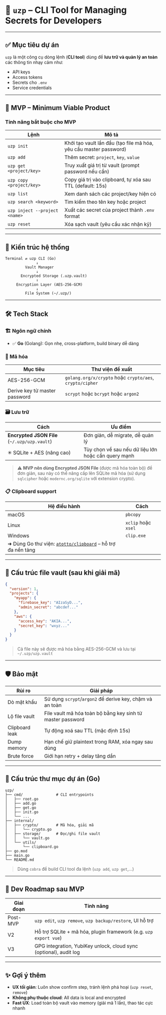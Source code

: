 # 📘 `uzp` – CLI Tool for Managing Secrets for Developers

---

## ✅ Mục tiêu dự án

`uzp` là một công cụ dòng lệnh (**CLI tool**) dùng để **lưu trữ và quản lý an toàn** các thông tin nhạy cảm như:

* API keys
* Access tokens
* Secrets cho `.env`
* Service credentials

---

## 🚀 MVP – Minimum Viable Product

### Tính năng bắt buộc cho MVP

| Lệnh                          | Mô tả                                                                 |
| ----------------------------- | --------------------------------------------------------------------- |
| `uzp init`                    | Khởi tạo vault lần đầu (tạo file mã hóa, yêu cầu master password)     |
| `uzp add`                     | Thêm secret: `project`, `key`, `value`                                |
| `uzp get <project/key>`       | Truy xuất giá trị từ vault (prompt password nếu cần)                  |
| `uzp copy <project/key>`      | Copy giá trị vào clipboard, tự xóa sau TTL (default: 15s)             |
| `uzp list`                    | Xem danh sách các project/key hiện có                                 |
| `uzp search <keyword>`        | Tìm kiếm theo tên key hoặc project                                    |
| `uzp inject --project <name>` | Xuất các secret của project thành `.env` format                       |
| `uzp reset`                   | Xóa sạch vault (yêu cầu xác nhận kỹ)                                  |

---

## 🧱 Kiến trúc hệ thống

```
Terminal ⇄ uzp CLI (Go)
              ↓
         Vault Manager
              ↓
       Encrypted Storage (.uzp.vault)
              ↑
     Encryption Layer (AES-256-GCM)
              ↓
         File System (~/.uzp/)
```

---

## 🛠️ Tech Stack

### 🏗 Ngôn ngữ chính

* ✅ **Go** (Golang): Gọn nhẹ, cross-platform, build binary dễ dàng

### 🔐 Mã hóa

| Mục tiêu                      | Thư viện đề xuất                                         |
| ----------------------------- | -------------------------------------------------------- |
| AES-256-GCM                   | `golang.org/x/crypto` hoặc `crypto/aes`, `crypto/cipher` |
| Derive key từ master password | `scrypt` hoặc `bcrypt` hoặc `argon2`                     |

### 🗃 Lưu trữ

| Cách                                         | Ưu điểm                                             |
| -------------------------------------------- | --------------------------------------------------- |
| **Encrypted JSON File** (`~/.uzp/uzp.vault`) | Đơn giản, dễ migrate, dễ quản lý                    |
| ✳ SQLite + AES (nâng cao)                    | Tùy chọn về sau nếu dữ liệu lớn hoặc cần query mạnh |

> ⚠️ **MVP nên dùng Encrypted JSON File** (được mã hóa toàn bộ) để đơn giản, sau này có thể nâng cấp lên SQLite mã hóa (sử dụng `sqlcipher` hoặc `modernc.org/sqlite` với extension crypto).

### 📋 Clipboard support

| Hệ điều hành                                                                                       | Cách                |
| -------------------------------------------------------------------------------------------------- | ------------------- |
| macOS                                                                                              | `pbcopy`            |
| Linux                                                                                              | `xclip` hoặc `xsel` |
| Windows                                                                                            | `clip.exe`          |
| ➜ Dùng Go thư viện: [`atotto/clipboard`](https://github.com/atotto/clipboard) – hỗ trợ đa nền tảng |                     |

---

## 🧪 Cấu trúc file vault (sau khi giải mã)

```json
{
  "version": 1,
  "projects": {
    "myapp": {
      "firebase_key": "AIzaSyD...",
      "admin_secret": "abcdef..."
    },
    "aws": {
      "access_key": "AKIA...",
      "secret_key": "wxyz..."
    }
  }
}
```

> Cả file này sẽ được mã hóa bằng AES-256-GCM và lưu tại `~/.uzp/uzp.vault`

---

## 🛡️ Bảo mật

| Rủi ro         | Giải pháp                                                  |
| -------------- | ---------------------------------------------------------- |
| Dò mật khẩu    | Sử dụng `scrypt`/`argon2` để derive key, chậm và an toàn   |
| Lộ file vault  | File vault mã hóa toàn bộ bằng key sinh từ master password |
| Clipboard leak | Tự động xoá sau TTL (mặc định 15s)                         |
| Dump memory    | Hạn chế giữ plaintext trong RAM, xóa ngay sau dùng         |
| Brute force    | Giới hạn retry + delay tăng dần                            |

---

## 📁 Cấu trúc thư mục dự án (Go)

```
uzp/
├── cmd/               # CLI entrypoints
│   ├── root.go
│   ├── add.go
│   ├── get.go
│   ├── init.go
│   └── ...
├── internal/
│   ├── crypto/        # Mã hóa, giải mã
│   │   └── crypto.go
│   ├── storage/       # Đọc/ghi file vault
│   │   └── vault.go
│   └── utils/
│       └── clipboard.go
├── go.mod
├── main.go
└── README.md
```

> Dùng `cobra` để build CLI tool đa lệnh (`uzp add`, `uzp get`,...)

---

## 📌 Dev Roadmap sau MVP

| Giai đoạn | Tính năng                                                         |
| --------- | ----------------------------------------------------------------- |
| Post-MVP  | `uzp edit`, `uzp remove`, `uzp backup/restore`, UI hỗ trợ         |
| V2        | Hỗ trợ SQLite + mã hóa, plugin framework (e.g. `uzp export vue`)  |
| V3        | GPG integration, YubiKey unlock, cloud sync (optional), audit log |

---

## ✨ Gợi ý thêm

* **UX tối giản**: Luôn show confirm step, tránh lệnh phá hoại (`uzp reset`, `remove`)
* **Không phụ thuộc cloud**: All data is local and encrypted
* **Fast UX**: Load toàn bộ vault vào memory (giải mã 1 lần), thao tác cực nhanh
